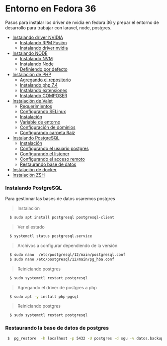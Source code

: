 # Entorno en Fedora 36
Pasos para instalar los driver de nvidia en fedora 36 y prepar el entorno de desarrollo para trabajar con laravel, node, postgres.

* [Instalando driver NVIDIA](https://github.com/itihell/documentanciones/blob/main/driver_nvidia.md)
    * [Instalando RPM Fusión](https://github.com/itihell/documentanciones/blob/main/driver_nvidia.md#instlando-los-rpm-fusion-para-obtener-los-driver-privativos-dentro-de-fedora)  
    * [Instalando driver nvidia](https://github.com/itihell/documentanciones/blob/main/driver_nvidia.md#instalando-los-driver-de-nvidia)
* [Instalando NODE](https://github.com/itihell/documentanciones/blob/main/node.md)  
    * [Instalando NVM](https://github.com/itihell/documentanciones/blob/main/node.md#instalando-nvm)
    * [Instalando Node](https://github.com/itihell/documentanciones/blob/main/node.md#intalando-la-versi%C3%B3n-16-de-node)
    * [Definiendo por defecto](https://github.com/itihell/documentanciones/blob/main/node.md#definiendo-la-versi%C3%B3n-16-node-por-defecto)
* [Instalación de PHP](https://github.com/itihell/documentanciones/blob/main/php.md)
    * [Agregando el repositorio](https://github.com/itihell/documentanciones/blob/main/php.md#agregando-el-repo-a-fedora-36)
    * [Instalando php 7.4](https://github.com/itihell/documentanciones/blob/main/php.md#instalando-php-74)
    * [Instalando extensiones](https://github.com/itihell/documentanciones/blob/main/php.md#instalacion-extensi%C3%B3n)
    * [Instalando COMPOSER](https://github.com/itihell/documentanciones/blob/main/php.md#instalaci%C3%B3n-de-composer)
* [Instalación de Valet](https://github.com/itihell/documentanciones/blob/main/valet.md)
    * [Requerimientos](https://github.com/itihell/documentanciones/blob/main/valet.md#requerimientos)
    * [Configurando SELinux](https://github.com/itihell/documentanciones/blob/main/valet.md#configurando-selinux)
    * [Instalación](https://github.com/itihell/documentanciones/blob/main/valet.md#instalaci%C3%B3n)
    * [Variable de entorno](https://github.com/itihell/documentanciones/blob/main/valet.md#agregando-la-variable-de-entorno)
    * [Configuración de dominios](https://github.com/itihell/documentanciones/blob/main/valet.md#definiendo-dominios)
    * [Configurando carpeta Raíz](https://github.com/itihell/documentanciones/blob/main/valet.md#estableciendo-carpeta-ra%C3%ADz)
* [Instalando PostgreSQL](https://github.com/itihell/documentanciones/blob/main/postgres.md)
    * [Instalación]()
    * [Configurando el usuario postgres](https://github.com/itihell/documentanciones/blob/main/postgres.md#configurando-el-usuario-postgres)
    * [Configurando el listener](https://github.com/itihell/documentanciones/blob/main/postgres.md#configurando-el-listener)
    * [Configurando el acceso remoto](https://github.com/itihell/documentanciones/blob/main/postgres.md#configurando-el-acceso-remoto)
    * [Restaurando base de datos](https://github.com/itihell/documentanciones/blob/main/postgres.md#comando-para-restaurar-una-base-de-datos)
* [Instalación de docker]()
* [Instalación ZSH]()

### Instalando PostgreSQL
Para gestionar las bases de datos usaremos postgres
> Instalación
```sh 
  $ sudo apt install postgresql postgresql-client
```
> Ver el estado 
```sh 
  $ systemctl status postgresql.service 
```
> Archivos a configurar dependiendo de la versión 
```sh
  $ sudo nano  /etc/postgresql/12/main/postgresql.conf
  $ sudo nano /etc/postgresql/12/main/pg_hba.conf
```
> Reiniciando postgres
```sh 
  $ sudo systemctl restart postgresql
```

> Agregando el driver de postgres a php 
```sh 
  $ sudo apt -y install php-pgsql
```

> Reiniciando postgres
```sh 
  $ sudo systemctl restart postgresql
```

### Restaurando la base de datos de postgres 

```sh
 $  pg_restore  -h localhost -p 5432 -U postgres -d sgu -v datos.backup 
```

